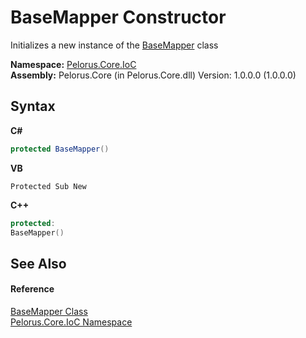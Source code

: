 # BaseMapper Constructor 
 

Initializes a new instance of the <a href="21D13463">BaseMapper</a> class

**Namespace:**&nbsp;<a href="D77506BC">Pelorus.Core.IoC</a><br />**Assembly:**&nbsp;Pelorus.Core (in Pelorus.Core.dll) Version: 1.0.0.0 (1.0.0.0)

## Syntax

**C#**<br />
``` C#
protected BaseMapper()
```

**VB**<br />
``` VB
Protected Sub New
```

**C++**<br />
``` C++
protected:
BaseMapper()
```


## See Also


#### Reference
<a href="21D13463">BaseMapper Class</a><br /><a href="D77506BC">Pelorus.Core.IoC Namespace</a><br />